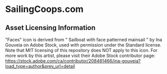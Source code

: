SailingCoops.com
================

Asset Licensing Information
---------------------------

"Faces" icon is derived from " Sailboat with face patterned mainsail " by Ina Gouveia on Adobe Stock, used with permission under the Standard license. Note that MIT licensing of this repository does NOT apply to this icon. For more work by this artist, please visit their Adobe Stock contributor page: https://stock.adobe.com/ca/contributor/208481466/ina-gouveia?load_type=author&prev_url=detail 